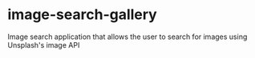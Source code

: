 # image-search-gallery
Image search application that allows the user to search for images using Unsplash's image API

